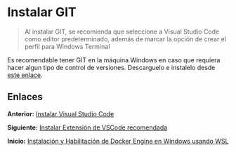 # Instalar GIT

> Al instalar GIT, se recomienda que seleccione a Visual Studio Code como editor predeterminado, además de marcar la opción de crear el perfil para Windows Terminal

Es recomendable tener GIT en la máquina Windows en caso que requiera hacer algun tipo de control de versiones. Descarguelo e instalelo desde [este enlace](https://git-scm.com/download/win).

## Enlaces

**Anterior:** [Instalar Visual Studio Code](./install-vscode.md)

**Siguiente:** [Instalar Extensión de VSCode recomendada](./install-vscode-extension.md)

**Inicio:** [Instalación y Habilitación de Docker Engine en Windows usando WSL](../README.md)
